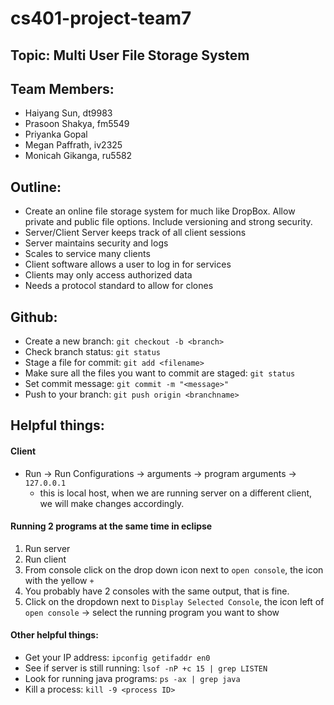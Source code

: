 # cs401-project-team7

## Topic: Multi User File Storage System

## Team Members:
* Haiyang Sun, dt9983
* Prasoon Shakya, fm5549
* Priyanka Gopal
* Megan Paffrath, iv2325
* Monicah Gikanga, ru5582


## Outline:
* Create an online file storage system for much like DropBox. Allow private and public file options. Include versioning and strong security.  
* Server/Client Server keeps track of all client sessions
* Server maintains security and logs
* Scales to service many clients
* Client software allows a user to log in for services
* Clients may only access authorized data
* Needs a protocol standard to allow for clones


## Github:
* Create a new branch: `git checkout -b <branch>`
* Check branch status: `git status`
* Stage a file for commit: `git add <filename>`
* Make sure all the files you want to commit are staged: `git status`
* Set commit message: `git commit -m "<message>"`
* Push to your branch: `git push origin <branchname>`

## Helpful things: 

#### Client
* Run -> Run Configurations -> arguments -> program arguments -> `127.0.0.1`
	* this is local host, when we are running server on a different client, we will make changes accordingly. 

#### Running 2 programs at the same time in eclipse
1. Run server
2. Run client
3. From console click on the drop down icon next to `open console`, the icon with the yellow `+`
4. You probably have 2 consoles with the same output, that is fine.
5. Click on the dropdown next to `Display Selected Console`, the icon left of `open console` -> select the running program you want to show

#### Other helpful things:
* Get your IP address: `ipconfig getifaddr en0`
* See if server is still running: `lsof -nP +c 15 | grep LISTEN`
* Look for running java programs: `ps -ax | grep java`
* Kill a process: `kill -9 <process ID>`
